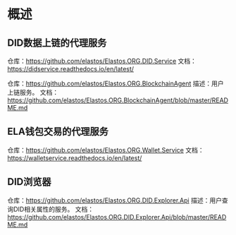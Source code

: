 # 概述

## DID数据上链的代理服务

仓库：<https://github.com/elastos/Elastos.ORG.DID.Service>
文档：<https://didservice.readthedocs.io/en/latest/>

仓库：<https://github.com/elastos/Elastos.ORG.BlockchainAgent>
描述：用户上链服务。
文档：<https://github.com/elastos/Elastos.ORG.BlockchainAgent/blob/master/README.md>

## ELA钱包交易的代理服务

仓库：<https://github.com/elastos/Elastos.ORG.Wallet.Service>
文档：<https://walletservice.readthedocs.io/en/latest/>

## DID浏览器

仓库：<https://github.com/elastos/Elastos.ORG.DID.Explorer.Api>
描述：用户查询DID相关属性的服务。
文档：<https://github.com/elastos/Elastos.ORG.DID.Explorer.Api/blob/master/README.md>